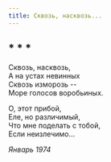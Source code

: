 ```yaml
---
title: Сквозь, насквозь...
---
```

## * * *

Сквозь, насквозь,  
А на устах невинных  
Сквозь изморозь --  
Море голосов воробьиных.

О, этот прибой,  
Еле, но различимый,  
Что мне поделать с тобой,  
Если неизлечимо...

*Январь 1974*